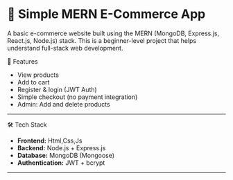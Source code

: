 # 🛒 Simple MERN E-Commerce App

A basic e-commerce website built using the MERN (MongoDB, Express.js, React.js, Node.js) stack. This is a beginner-level project that helps understand full-stack web development.

🚀 Features

- View products
- Add to cart
- Register & login (JWT Auth)
- Simple checkout (no payment integration)
- Admin: Add and delete products

---

🛠️ Tech Stack

- **Frontend:** Html,Css,Js
- **Backend:** Node.js + Express.js
- **Database:** MongoDB (Mongoose)
- **Authentication:** JWT + bcrypt

---



